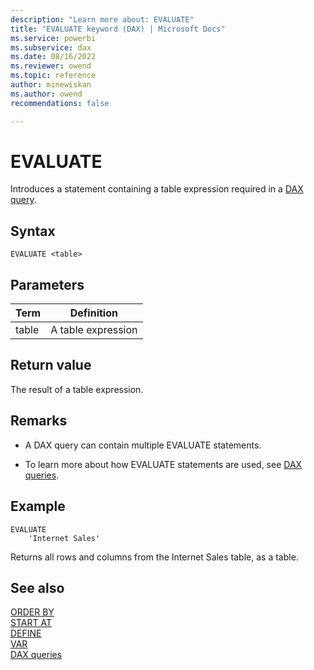 ```yaml
---
description: "Learn more about: EVALUATE"
title: "EVALUATE keyword (DAX) | Microsoft Docs"
ms.service: powerbi 
ms.subservice: dax 
ms.date: 08/16/2022
ms.reviewer: owend
ms.topic: reference
author: minewiskan
ms.author: owend 
recommendations: false

---
```

# EVALUATE
  
Introduces a statement containing a table expression required in a [DAX query](dax-queries.md).

## Syntax  
  
```dax
EVALUATE <table>  
```
  
## Parameters  
  
|Term|Definition|  
|--------|--------------|  
|table|A table expression|  
  
## Return value

The result of a table expression.

## Remarks

- A DAX query can contain multiple EVALUATE statements.

- To learn more about how EVALUATE statements are used, see [DAX queries](dax-queries.md).

## Example

```dax
EVALUATE
    'Internet Sales'
```

Returns all rows and columns from the Internet Sales table, as a table.

## See also

[ORDER BY](orderby-statement-dax.md)  
[START AT](startat-statement-dax.md)  
[DEFINE](define-statement-dax.md)  
[VAR](var-dax.md)  
[DAX queries](dax-queries.md)  
